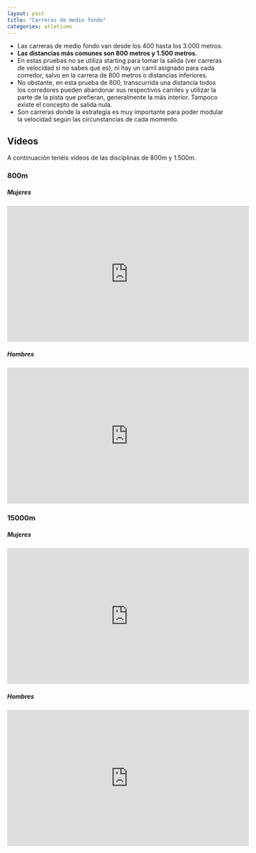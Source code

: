 ```yaml
---
layout: post
title: "Carreras de medio fondo"
categories: atletismo
---
```


* Las carreras de medio fondo van desde los 400 hasta los 3.000 metros.
* **Las distancias más comunes son 800 metros y 1.500 metros.**
* En estas pruebas no se utiliza starting para tomar la salida (ver carreras de velocidad si no sabes qué es), ni hay un carril asignado para cada corredor, salvo en la carrera de 800 metros o distancias inferiores. 
* No obstante, en esta prueba de 800, transcurrida una distancia todos los corredores pueden abandonar sus respectivos carriles y utilizar la parte de la pista que prefieran, generalmente la más interior. Tampoco existe el concepto de salida nula.
* Son carreras donde la estrategia es muy importante para poder modular la velocidad según las circunstancias de cada momento.

## Vídeos

A continuación tenéis vídeos de las disciplinas de 800m y 1.500m.

### 800m

##### Mujeres
<iframe width="560" height="315" src="https://www.youtube.com/embed/vHU9OFSwmEs" frameborder="0" allow="accelerometer; autoplay; encrypted-media; gyroscope; picture-in-picture" allowfullscreen></iframe>

##### Hombres
<iframe width="560" height="315" src="https://www.youtube.com/embed/x7KGlbZVK-k" frameborder="0" allow="accelerometer; autoplay; encrypted-media; gyroscope; picture-in-picture" allowfullscreen></iframe>


### 15000m

##### Mujeres

<iframe width="560" height="315" src="https://www.youtube.com/embed/wJigR1qr8kU" frameborder="0" allow="accelerometer; autoplay; encrypted-media; gyroscope; picture-in-picture" allowfullscreen></iframe>

##### Hombres

<iframe width="560" height="315" src="https://www.youtube.com/embed/_nulJrt7i5I" frameborder="0" allow="accelerometer; autoplay; encrypted-media; gyroscope; picture-in-picture" allowfullscreen></iframe>
